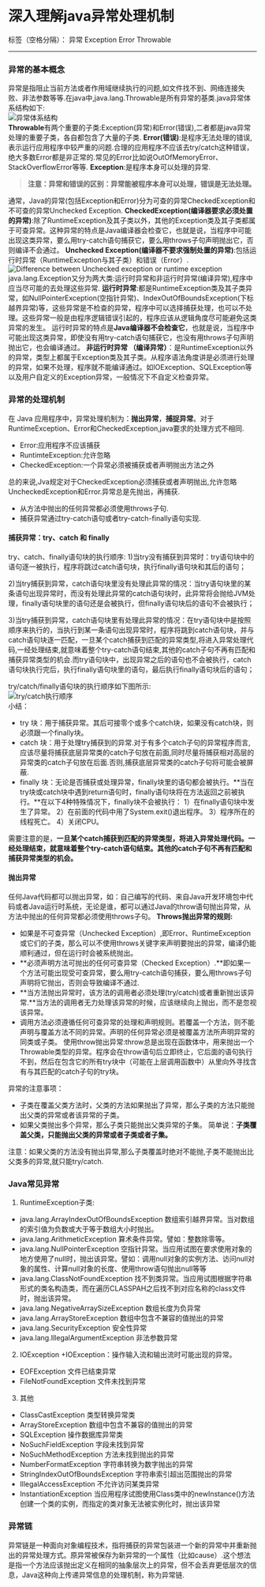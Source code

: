 # 深入理解java异常处理机制

标签（空格分隔）： 异常 Exception Error Throwable

---


### 异常的基本概念
异常是指阻止当前方法或者作用域继续执行的问题,如文件找不到、网络连接失败、非法参数等等.在java中,java.lang.Throwable是所有异常的基类.java异常体系结构如下:
<br/>![异常体系结构](../img/exception/exception_01.jpg)<br/>
**Throwable**有两个重要的子类:Exception(异常)和Error(错误),二者都是java异常处理的重要子类，各自都包含了大量的子类.
**Error(错误)**:是程序无法处理的错误,表示运行应用程序中较严重的问题.合理的应用程序不应该去try/catch这种错误，绝大多数Error都是非正常的.常见的Error比如说OutOfMemoryError、StackOverflowError等等.
**Exception**:是程序本身可以处理的异常.
>**注意：异常和错误的区别：异常能被程序本身可以处理，错误是无法处理。**

通常，Java的异常(包括Exception和Error)分为可查的异常CheckedException和不可查的异常Unchecked Exception.
**CheckedException(编译器要求必须处置的异常)**:除了RuntimeException及其子类以外，其他的Exception类及其子类都属于可查异常。这种异常的特点是Java编译器会检查它，也就是说，当程序中可能出现这类异常，要么用try-catch语句捕获它，要么用throws子句声明抛出它，否则编译不会通过。
**Unchecked Exception(编译器不要求强制处置的异常)**:包括运行时异常（RuntimeException与其子类）和错误（Error）.
<br/>![Difference between Unchecked exception or runtime exception](../img/exception/exception_02.jpg)<br/>
java.lang.Exception又分为两大类:运行时异常和非运行时异常(编译异常),程序中应当尽可能的去处理这些异常.
**运行时异常**:都是RuntimeException类及其子类异常，如NullPointerException(空指针异常)、IndexOutOfBoundsException(下标越界异常)等，这些异常是不检查的异常，程序中可以选择捕获处理，也可以不处理。这些异常一般是由程序逻辑错误引起的，程序应该从逻辑角度尽可能避免这类异常的发生。
运行时异常的特点是**Java编译器不会检查它**，也就是说，当程序中可能出现这类异常，即使没有用try-catch语句捕获它，也没有用throws子句声明抛出它，也会编译通过。
**非运行时异常 （编译异常）**：是RuntimeException以外的异常，类型上都属于Exception类及其子类。从程序语法角度讲是必须进行处理的异常，如果不处理，程序就不能编译通过。如IOException、SQLException等以及用户自定义的Exception异常，一般情况下不自定义检查异常。
### 异常的处理机制
在 Java 应用程序中，异常处理机制为：**抛出异常**，**捕捉异常**。对于RuntimeException、Error和CheckedException,java要求的处理方式不相同.

+ Error:应用程序不应该捕获
+ RuntimteException:允许忽略
+ CheckedException:一个异常必须被捕获或者声明抛出方法之外

总的来说,Jva规定对于CheckedException必须捕获或者声明抛出,允许忽略UncheckedException和Error.异常总是先抛出，再捕获.

- 从方法中抛出的任何异常都必须使用throws子句.
- 捕获异常通过try-catch语句或者try-catch-finally语句实现.

#### 捕获异常：try、catch 和 finally
try、catch、finally语句块的执行顺序:
1)当try没有捕获到异常时：try语句块中的语句逐一被执行，程序将跳过catch语句块，执行finally语句块和其后的语句；

2)当try捕获到异常，catch语句块里没有处理此异常的情况：当try语句块里的某条语句出现异常时，而没有处理此异常的catch语句块时，此异常将会抛给JVM处理，finally语句块里的语句还是会被执行，但finally语句块后的语句不会被执行；

3)当try捕获到异常，catch语句块里有处理此异常的情况：在try语句块中是按照顺序来执行的，当执行到某一条语句出现异常时，程序将跳到catch语句块，并与catch语句块逐一匹配，一旦某个catch捕获到匹配的异常类型,将进入异常处理代码,一经处理结束,就意味着整个try-catch语句结束,其他的catch子句不再有匹配和捕获异常类型的机会.而try语句块中，出现异常之后的语句也不会被执行，catch语句块执行完后，执行finally语句块里的语句，最后执行finally语句块后的语句；

try/catch/finally语句块的执行顺序如下图所示:
<br/>![try/catch执行顺序](../img/exception/exception_03.jpg)<br/>
小结：

+ try 块：用于捕获异常。其后可接零个或多个catch块，如果没有catch块，则必须跟一个finally块。
+ catch 块：用于处理try捕获到的异常.对于有多个catch子句的异常程序而言,应该尽量将捕获底层异常类的catch子句放在前面,同时尽量将捕获相对高层的异常类的catch子句放在后面.否则,捕获底层异常类的catch子句将可能会被屏蔽.
+ finally 块：无论是否捕获或处理异常，finally块里的语句都会被执行。**当在try块或catch块中遇到return语句时，finally语句块将在方法返回之前被执行。**在以下4种特殊情况下，finally块不会被执行：
  1）在finally语句块中发生了异常。
  2）在前面的代码中用了System.exit()退出程序。
  3）程序所在的线程死亡。
  4）关闭CPU。

需要注意的是，**一旦某个catch捕获到匹配的异常类型，将进入异常处理代码。一经处理结束，就意味着整个try-catch语句结束。其他的catch子句不再有匹配和捕获异常类型的机会。**
#### 抛出异常
任何Java代码都可以抛出异常，如：自己编写的代码、来自Java开发环境包中代码或者Java运行时系统，无论是谁，都可以通过Java的throw语句抛出异常，从方法中抛出的任何异常都必须使用throws子句。
**Throws抛出异常的规则:**
+  如果是不可查异常（Unchecked Exception）,即Error、RuntimeException或它们的子类，那么可以不使用throws关键字来声明要抛出的异常，编译仍能顺利通过，但在运行时会被系统抛出。
+  **必须声明方法可抛出的任何可查异常（Checked Exception）.**即如果一个方法可能出现受可查异常，要么用try-catch语句捕获，要么用throws子句声明将它抛出，否则会导致编译不通过.
+  **当方法抛出异常时，该方法的调用者必须处理(try/catch)或者重新抛出该异常.**当方法的调用者无力处理该异常的时候，应该继续向上抛出，而不是忽视该异常。
+  调用方法必须遵循任何可查异常的处理和声明规则。若覆盖一个方法，则不能声明与覆盖方法不同的异常。声明的任何异常必须是被覆盖方法所声明异常的同类或子类。
  使用throw抛出异常:throw总是出现在函数体中，用来抛出一个Throwable类型的异常。程序会在throw语句后立即终止，它后面的语句执行不到，然后在包含它的所有try块中（可能在上层调用函数中）从里向外寻找含有与其匹配的catch子句的try块。

异常的注意事项：
+ 子类在覆盖父类方法时，父类的方法如果抛出了异常，那么子类的方法只能抛出父类的异常或者该异常的子类。
+ 如果父类抛出多个异常，那么子类只能抛出父类异常的子集。
  简单说：**子类覆盖父类，只能抛出父类的异常或者子类或者子集。**

注意：如果父类的方法没有抛出异常,那么子类覆盖时绝对不能抛,子类不能抛出比父类多的异常,就只能try/catch.
### Java常见异常
1. RuntimeException子类:
+ java.lang.ArrayIndexOutOfBoundsException
    数组索引越界异常。当对数组的索引值为负数或大于等于数组大小时抛出。
+ java.lang.ArithmeticException
    算术条件异常。譬如：整数除零等。
+ java.lang.NullPointerException
    空指针异常。当应用试图在要求使用对象的地方使用了null时，抛出该异常。譬如：调用null对象的实例方法、访问null对象的属性、计算null对象的长度、使用throw语句抛出null等等
+ java.lang.ClassNotFoundException
    找不到类异常。当应用试图根据字符串形式的类名构造类，而在遍历CLASSPAH之后找不到对应名称的class文件时，抛出该异常。
+ java.lang.NegativeArraySizeException  数组长度为负异常
+ java.lang.ArrayStoreException 数组中包含不兼容的值抛出的异常
+ java.lang.SecurityException 安全性异常
+ java.lang.IllegalArgumentException 非法参数异常
2. IOException
  +IOException：操作输入流和输出流时可能出现的异常。
+ EOFException   文件已结束异常
+ FileNotFoundException   文件未找到异常
3. 其他
+ ClassCastException    类型转换异常类
+ ArrayStoreException  数组中包含不兼容的值抛出的异常
+ SQLException   操作数据库异常类
+ NoSuchFieldException   字段未找到异常
+ NoSuchMethodException   方法未找到抛出的异常
+ NumberFormatException    字符串转换为数字抛出的异常
+ StringIndexOutOfBoundsException 字符串索引超出范围抛出的异常
+ IllegalAccessException  不允许访问某类异常
+ InstantiationException  当应用程序试图使用Class类中的newInstance()方法创建一个类的实例，而指定的类对象无法被实例化时，抛出该异常
### 异常链
异常链是一种面向对象编程技术，指将捕获的异常包装进一个新的异常中并重新抛出的异常处理方式。原异常被保存为新异常的一个属性（比如cause）.这个想法是指一个方法应该抛出定义在相同的抽象层次上的异常，但不会丢弃更低层次的信息，Java这种向上传递异常信息的处理机制，称为异常链.
